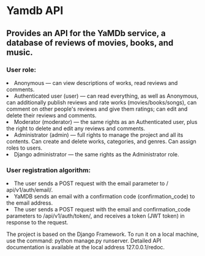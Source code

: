 # Yamdb API
## Provides an API for the YaMDb service, a database of reviews of movies, books, and music.
### User role:
<li>Anonymous — can view descriptions of works, read reviews and comments.
<li>Authenticated user (user) — can read everything, as well as Anonymous, can additionally publish reviews and rate works (movies/books/songs), can comment on other people's reviews and give them ratings; can edit and delete their reviews and comments.
<li>Moderator (moderator) — the same rights as an Authenticated user, plus the right to delete and edit any reviews and comments.
<li>Administrator (admin) — full rights to manage the project and all its contents. Can create and delete works, categories, and genres. Can assign roles to users.
<li>Django administrator — the same rights as the Administrator role.</li>

### User registration algorithm:
<li>The user sends a POST request with the email parameter to / api/v1/auth/email/.
<li>YaMDB sends an email with a confirmation code (confirmation_code) to the email address.
<li>The user sends a POST request with the email and confirmation_code parameters to /api/v1/auth/token/, and receives a token (JWT token) in response to the request.</li>

The project is based on the Django Framework. To run it on a local machine, use the command: python manage.py runserver.
Detailed API documentation is available at the local address 127.0.0.1/redoc.
